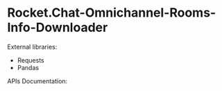 # Rocket.Chat-Omnichannel-Rooms-Info-Downloader

External libraries: 
- Requests
- Pandas

APIs Documentation: 
